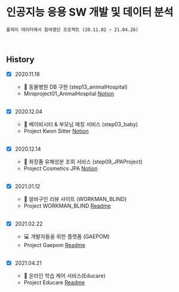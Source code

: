 # 인공지능 응용 SW 개발 및 데이터 분석 

    플레이 데이터에서 참여했던 프로젝트 (20.11.02 ~ 21.04.26) 

<br>

## History

- [x] 2020.11.18
    - 🐶 동물병원 DB 구현 (step13_animalHospital)
    - Miniproject01_AnimalHospital  [Notion](https://www.notion.so/75c5281df7dc44da971cb17eab5d9dcf)
    
    <br>
    
- [x] 2020.12.04
    - &#127868; 베이비시터 & 부모님 매칭 서비스 (step03_baby)
    - Project Kwon Sitter  [Notion](https://www.notion.so/Project-Kwon-Sitter-f9fe5f9fc7c34f82b42e4b048f02b644)   
    
    <br>
    
- [x] 2020.12.14
    - &#128132; 화장품 유해성분 조회 서비스 (step09_JPAProject)
    - Project Cosmetics JPA  [Notion](https://www.notion.so/Playdata-Project-JPA-JPQL-c56be3efca3e41cda77ddbd484f70fe6)
    
    <br>

- [x] 2021.01.12
    - 🤑 알바구인 리뷰 사이트 (WORKMAN_BLIND)
    - Project WORKMAN_BLIND  [Readme](https://github.com/WORKMAN-BLIND/WORKMAN_BLIND)
    
    <br>
    
- [x] 2021.02.22
    - 💻️ 개발자들을 위한 플랫폼 (GAEPOM)
    - Project Gaepom  [Readme](https://github.com/adevep/GAEPOM)
    
    <br>

- [x] 2021.04.21
    - 💯 온라인 학습 케어 서비스(Educare)
    - Project Educare  [Readme](https://github.com/2021PlaydataFinalProject/EduCare)
    
    <br>
